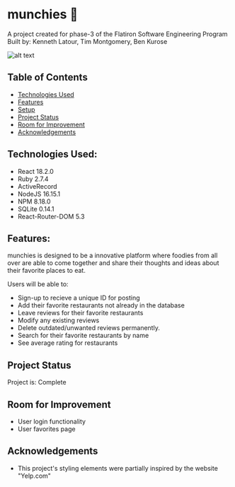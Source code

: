# munchies 🍴
A project created for phase-3 of the Flatiron Software Engineering Program
Built by: Kenneth Latour, Tim Montgomery, Ben Kurose

![alt text](https://i.postimg.cc/sgt87hB0/munchies.png)

## Table of Contents
* [Technologies Used](#technologies-used)
* [Features](#features)
* [Setup](#setup)
* [Project Status](#project-status)
* [Room for Improvement](#room-for-improvement)
* [Acknowledgements](#acknowledgements)

## Technologies Used:
- React 18.2.0
- Ruby  2.7.4
- ActiveRecord
- NodeJS 16.15.1
- NPM 8.18.0
- SQLite 0.14.1
- React-Router-DOM 5.3

## Features:
munchies is designed to be a innovative platform where foodies from all over are able to come together and share their thoughts and ideas about their favorite places to eat.

Users will be able to:
* Sign-up to recieve a unique ID for posting
* Add their favorite restaurants not already in the database
* Leave reviews for their favorite restaurants
* Modify any existing reviews
* Delete outdated/unwanted reviews permanently.
* Search for their favorite restaurants by name
* See average rating for restaurants

## Project Status
Project is: Complete


## Room for Improvement
- User login functionality
- User favorites page

 
## Acknowledgements
- This project's styling elements were partially inspired by the website "Yelp.com"
